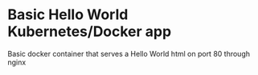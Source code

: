 # Basic Hello World Kubernetes/Docker app

Basic docker container that serves a Hello World html on port 80 through nginx

